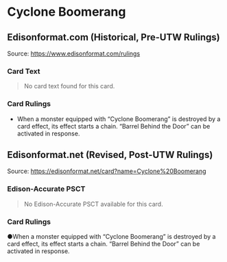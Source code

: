 # Cyclone Boomerang

## Edisonformat.com (Historical, Pre-UTW Rulings)

Source: https://www.edisonformat.com/rulings

### Card Text

> No card text found for this card.

### Card Rulings

*   When a monster equipped with “Cyclone Boomerang” is destroyed by a card effect, its effect starts a chain. “Barrel Behind the Door” can be activated in response.

## Edisonformat.net (Revised, Post-UTW Rulings)

Source: https://edisonformat.net/card?name=Cyclone%20Boomerang

### Edison-Accurate PSCT

> No Edison-Accurate PSCT available for this card.

### Card Rulings

●When a monster equipped with “Cyclone Boomerang” is destroyed by a card effect, its effect starts a chain. “Barrel Behind the Door” can be activated in response.
            